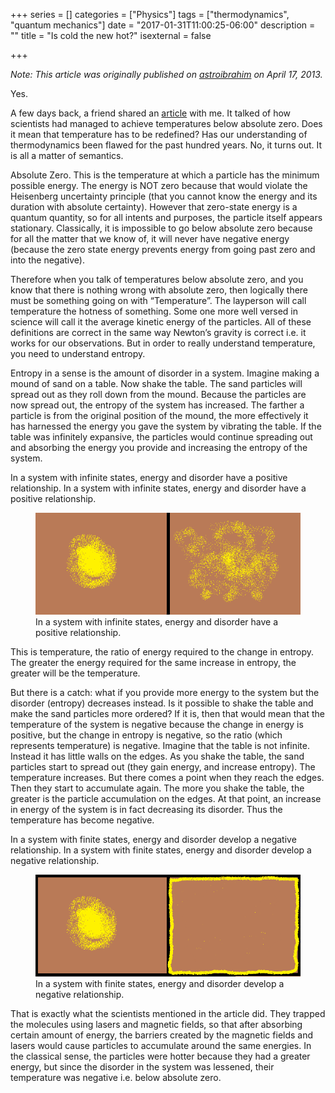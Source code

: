 +++
series = []
categories = ["Physics"]
tags = ["thermodynamics", "quantum mechanics"]
date = "2017-01-31T11:00:25-06:00"
description = ""
title = "Is cold the new hot?"
isexternal = false

+++

_Note: This article was originally published on
[astroibrahim](astroibrahim.wordpress.com) on April 17, 2013._

Yes.

A few days back, a friend shared an
[article](http://www.nature.com/news/quantum-gas-goes-below-absolute-zero-1.12146) with me. It talked of
how scientists had managed to achieve temperatures below absolute
zero. Does it mean that temperature has to be redefined? Has our
understanding of thermodynamics been flawed for the past hundred
years. No, it turns out. It is all a matter of semantics.

Absolute Zero. This is the temperature at which a particle has
the minimum possible energy. The energy is NOT zero because that
would violate the Heisenberg uncertainty principle (that you
cannot know the energy and its duration with absolute certainty).
However that zero-state energy is a quantum quantity, so for all
intents and purposes, the particle itself appears stationary.
Classically, it is impossible to go below absolute zero because
for all the matter that we know of, it will never have negative
energy (because the zero state energy prevents energy from going
past zero and into the negative).

Therefore when you talk of temperatures below absolute zero, and
you know that there is nothing wrong with absolute zero, then
logically there must be something going on with “Temperature”.
The layperson will call temperature the hotness of something.
Some one more well versed in science will call it the average
kinetic energy of the particles. All of these definitions are
correct in the same way Newton’s gravity is correct i.e. it works
for our observations. But in order to really understand
temperature, you need to understand entropy.

Entropy in a sense is the amount of disorder in a system. Imagine
making a mound of sand on a table. Now shake the table. The sand
particles will spread out as they roll down from the mound.
Because the particles are now spread out, the entropy of the
system has increased. The farther a particle is from the original
position of the mound, the more effectively it has harnessed the
energy you gave the system by vibrating the table. If the table
was infinitely expansive, the particles would continue spreading
out and absorbing the energy you provide and increasing the
entropy of the system.

In a system with infinite states, energy and disorder have a
positive relationship.
In a system with infinite states, energy and disorder have a
positive relationship.

<figure>
    <img src="/img/posts/temp_infinite.png">
    <figcaption>In a system with infinite states, energy and
    disorder have a positive relationship.</figcaption>
</figure>

This is temperature, the ratio of energy required to the change
in entropy. The greater the energy required for the same increase
in entropy, the greater will be the temperature.

But there is a catch: what if you provide more energy to the
system but the disorder (entropy) decreases instead. Is it
possible to shake the table and make the sand particles more
ordered? If it is, then that would mean that the temperature of
the system is negative because the change in energy is positive,
but the change in entropy is negative, so the ratio (which
represents temperature) is negative. Imagine that the table is
not infinite. Instead it has little walls on the edges. As you
shake the table, the sand particles start to spread out (they
gain energy, and increase entropy). The temperature increases.
But there comes a point when they reach the edges. Then they
start to accumulate again. The more you shake the table, the
greater is the particle accumulation on the edges. At that point,
an increase in energy of the system is in fact decreasing its
disorder. Thus the temperature has become negative.

In a system with finite states, energy and disorder develop a
negative relationship.
In a system with finite states, energy and disorder develop a
negative relationship.

<figure>
    <img src="/img/posts/temp_finite.png">
    <figcaption>In a system with finite states, energy and  
    disorder develop a negative relationship.</figcaption>
</figure>

That is exactly what the scientists mentioned in the article did.
They trapped the molecules using lasers and magnetic fields, so
that after absorbing certain amount of energy, the barriers
created by the magnetic fields and lasers would cause particles
to accumulate around the same energies. In the classical sense,
the particles were hotter because they had a greater energy, but
since the disorder in the system was lessened, their temperature
was negative i.e. below absolute zero.
